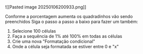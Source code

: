 ![[Pasted image 20250106200933.png]]

Conforme a porcentagem aumenta os quadradinhos vão sendo preenchidos
Siga o passo a passo a baixo para fazer um também:

1. Selecione 100 células
2. Faça a sequência de 1% até 100% em todas as células
3. Crie uma nova "Formatação condicional"
4. Onde a célula seja formatada se estiver entre 0 e "x"